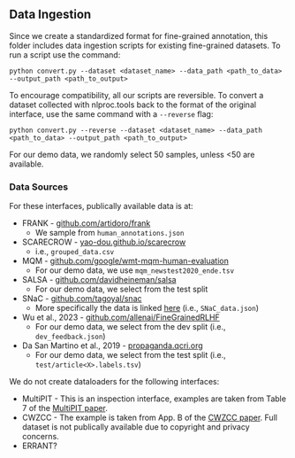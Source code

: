 ## Data Ingestion
Since we create a standardized format for fine-grained annotation, this folder includes data ingestion scripts for existing fine-grained datasets. To run a script use the command:

`python convert.py --dataset <dataset_name> --data_path <path_to_data> --output_path <path_to_output>`

To encourage compatibility, all our scripts are reversible. To convert a dataset collected with nlproc.tools back to the format of the original interface, use the same command with a `--reverse` flag:

`python convert.py --reverse --dataset <dataset_name> --data_path <path_to_data> --output_path <path_to_output>`

For our demo data, we randomly select 50 samples, unless <50 are available. 

### Data Sources
For these interfaces, publically available data is at:
- FRANK - [github.com/artidoro/frank](github.com/artidoro/frank)
    - We sample from `human_annotations.json`
- SCARECROW - [yao-dou.github.io/scarecrow](https://yao-dou.github.io/scarecrow/)
    - i.e., `grouped_data.csv`
- MQM - [github.com/google/wmt-mqm-human-evaluation](https://github.com/google/wmt-mqm-human-evaluation)
    - For our demo data, we use `mqm_newstest2020_ende.tsv`
- SALSA - [github.com/davidheineman/salsa](https://github.com/davidheineman/salsa)
    - For our demo data, we select from the test split
- SNaC - [github.com/tagoyal/snac](https://github.com/tagoyal/snac)
    - More specifically the data is linked [here](https://drive.google.com/file/d/1ff-pV2sX9XNDMdaPxY7v22T2i0235tcE/view) (i.e., `SNaC_data.json`)
- Wu et al., 2023 - [github.com/allenai/FineGrainedRLHF](https://github.com/allenai/FineGrainedRLHF)
    - For our demo data, we select from the dev split (i.e., `dev_feedback.json`)
- Da San Martino et al., 2019 - [propaganda.qcri.org](https://propaganda.qcri.org/)
    - For our demo data, we select from the test split (i.e., `test/article<X>.labels.tsv`)


We do not create dataloaders for the following interfaces:
- MultiPIT - This is an inspection interface, examples are taken from Table 7 of the [MultiPIT paper](https://aclanthology.org/2022.emnlp-main.631).
- CWZCC - The example is taken from App. B of the [CWZCC paper](https://aclanthology.org/2020.lrec-1.327). Full dataset is not publically available due to copyright and privacy concerns.
- ERRANT?